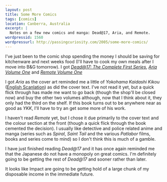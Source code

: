 ```yaml
--- 
layout: post
title: Some More Comics
tags: [comics]
location: Canberra, Australia
excerpt: |
  Notes on a few new comics and manga: Dead@17, Aria, and Remote.
wordpressid: 1560
wordpressurl: http://passingcuriosity.com/2005/some-more-comics/
---
```


I've just been to the comic shop spending the money I should be saving for
kitchenware and next weeks food (I'll have to cook my own meals after I move
into B&G tomorrow). I got *[Dead@17: The Complete First Series][dead@17]*,
*[Aria Volume One][aria]* and *[Remote Volume One][remote]*

[dead@17]: http://vipercomics.com/shop/book_dead_tpb.asp
[aria]: http://www.advfilms.com/CatalogManga_Detail.asp?Vol=10056&Title=ARIA
[remote]: http://www.tokyopop.com/dbpage.php?page=product&productid=2057

I got *Aria* as the cover art reminded me a little of *Yokohama Kaidashi
Kikou* ([English Scanlation][ykkscan]) as did the cover text. I've not read it
yet, but a quick flick through has made me want to go back (though the shop'll
be closed now) and buy the other two volumes although, now that I think about
it, they only had the third on the shelf. If this book turns out to be
anywhere near as good as *YKK*, I'll have to try an get some more of his work.

[ykkscan]: http://ykk.misago.org/

I haven't read *Remote* yet, but I chose it due primarily to the cover text
and the colour section at the front (though a quick flick through the book
cemented the decision). I usually like detective and police related anime and
manga (series such as *Spiral*, *Saint Tail* and the various *Patlabor* films,
books and series come to mind) so I don't think this is much of a gamble.

I have just finished reading *Dead@17* and it has once again reminded me that
the Japanese do not have a monopoly on great comics. I'm definitely going to
be getting the rest of *Dead@17* and sooner rather than later.

It looks like Impact are going to be getting hold of a large chunk of my
disposable income in the immediate future.
